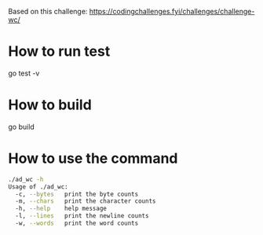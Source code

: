 Based on this challenge: https://codingchallenges.fyi/challenges/challenge-wc/

# How to run test
go test -v

# How to build
go build


# How to use the command

```bash
./ad_wc -h
Usage of ./ad_wc:
  -c, --bytes   print the byte counts
  -m, --chars   print the character counts
  -h, --help    help message
  -l, --lines   print the newline counts
  -w, --words   print the word counts
```
